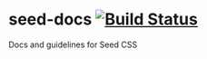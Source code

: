 # seed-docs [![Build Status](https://travis-ci.org/helpscout/seed-docs.svg?branch=master)](https://travis-ci.org/helpscout/seed-docs)
Docs and guidelines for Seed CSS
